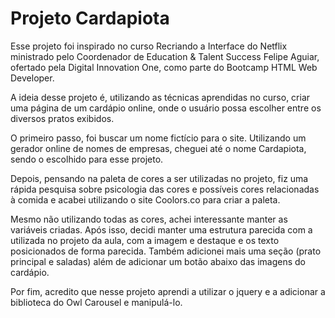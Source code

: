 # Projeto Cardapiota

Esse projeto foi inspirado no curso Recriando a Interface do Netflix ministrado pelo Coordenador de Education & Talent Success Felipe Aguiar, ofertado pela Digital Innovation One, como parte do Bootcamp HTML Web Developer.

A ideia desse projeto é, utilizando as técnicas aprendidas no curso, criar uma página de um cardápio online, onde o usuário possa escolher entre os diversos pratos exibidos.

O primeiro passo, foi buscar um nome fictício para o site. Utilizando um gerador online de nomes de empresas, cheguei até o nome Cardapiota, sendo o escolhido para esse projeto.

Depois, pensando na paleta de cores a ser utilizadas no projeto, fiz uma rápida pesquisa sobre psicologia das cores e possíveis cores relacionadas à comida e acabei utilizando o site Coolors.co para criar a paleta.


Mesmo não utilizando todas as cores, achei interessante manter as variáveis criadas. Após isso, decidi manter uma estrutura parecida com a utilizada no projeto da aula, com a imagem e destaque e os texto posicionados de forma parecida. Também adicionei mais uma seção (prato principal e saladas) além de adicionar um botão abaixo das imagens do cardápio.

Por fim, acredito que nesse projeto aprendi a utilizar o jquery e a adicionar a biblioteca do Owl Carousel e manipulá-lo.

